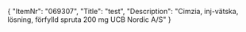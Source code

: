 {
  "ItemNr": "069307",
  "Title": "test",
  "Description": "Cimzia, inj-vätska, lösning, förfylld spruta 200 mg UCB Nordic A/S"
}